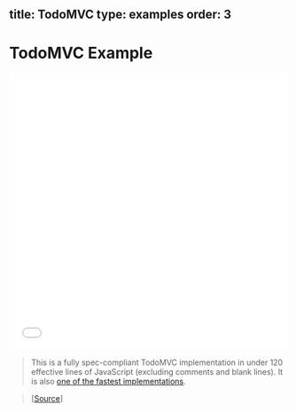 title: TodoMVC
type: examples
order: 3
---

# TodoMVC Example

<iframe width="100%" height="500" src="/perf/todomvc-benchmark/vue/index.html" allowfullscreen="allowfullscreen" frameborder="0"></iframe>

> This is a fully spec-compliant TodoMVC implementation in under 120 effective lines of JavaScript (excluding comments and blank lines). It is also [one of the fastest implementations](/perf/).

> [[Source](https://github.com/yyx990803/vue/tree/master/examples/todomvc)]